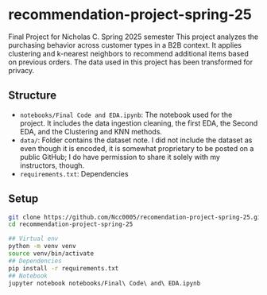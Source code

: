 # recommendation-project-spring-25
Final Project for Nicholas C. Spring 2025 semester
This project analyzes the purchasing behavior across customer types in a B2B context. It applies clustering and k-nearest neighbors to recommend additional items based on previous orders.
The data used in this project has been transformed for privacy.

## Structure
- `notebooks/Final Code and EDA.ipynb`: The notebook used for the project. It includes the data ingestion cleaning, the first EDA, the Second EDA, and the Clustering and KNN methods.
- `data/`: Folder contains the dataset note. I did not include the dataset as even though it is encoded, it is somewhat proprietary to be posted on a public GitHub; I do have permission to share it solely with my instructors, though.
- `requirements.txt`: Dependencies

## Setup
``` Bash
git clone https://github.com/Ncc0005/recomendation-project-spring-25.git
cd recommendation-project-spring-25

## Virtual env
python -m venv venv
source venv/bin/activate
## Dependencies
pip install -r requirements.txt
## Notebook
jupyter notebook notebooks/Final\ Code\ and\ EDA.ipynb

